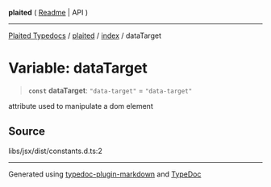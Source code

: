 **plaited** ( [Readme](../../README.md) \| API )

***

[Plaited Typedocs](../../../modules.md) / [plaited](../../modules.md) / [index](../README.md) / dataTarget

# Variable: dataTarget

> **`const`** **dataTarget**: `"data-target"` = `"data-target"`

attribute used to manipulate a dom element

## Source

libs/jsx/dist/constants.d.ts:2

***

Generated using [typedoc-plugin-markdown](https://www.npmjs.com/package/typedoc-plugin-markdown) and [TypeDoc](https://typedoc.org/)
